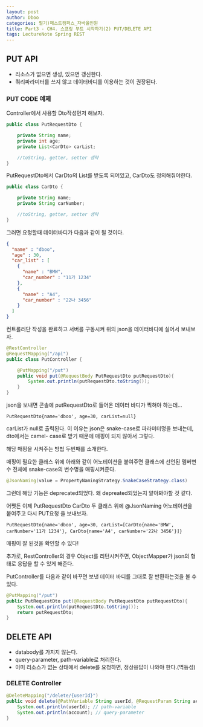 ```yaml
---
layout: post
author: Dboo
categories: 필기)패스트캠퍼스_자바올인원
title: Part3 - CH4. 스프링 부트 시작하기(2) PUT/DELETE API
tags: LectureNote Spring REST
---
```


## PUT API

- 리소스가 없으면 생성, 있으면 갱신한다.
- 쿼리파라미터를 쓰지 않고 데이터바디를 이용하는 것이 권장된다.

### PUT CODE 예제

Controller에서 사용할 Dto작성먼저 해보자.

~~~java
public class PutRequestDto {

    private String name;
    private int age;
    private List<CarDto> carList;

    //toString, getter, setter 생략
}
~~~

PutRequestDto에서 CarDto의 List를 받도록 되어있고, CarDto도 정의해줘야한다.

~~~java
public class CarDto {

    private String name;
    private String carNumber;

    //toString, getter, setter 생략
}
~~~

그러면 요청할때 데이터바디가 다음과 같이 될 것이다.

~~~json
{
  "name" : "dboo",
  "age" : 30,
  "car_list" : [
    {
      "name" : "BMW",
      "car_number" : "11가 1234"
    },
    {
      "name" : "A4",
      "car_number" : "22나 3456"
    }
  ]
}
~~~

컨트롤러단 작성을 완료하고 서버를 구동시켜 위의 json을 데이터바디에 실어서 보내보자.

~~~java
@RestController
@RequestMapping("/api")
public class PutController {

    @PutMapping("/put")
    public void put(@RequestBody PutRequestDto putRequestDto){
        System.out.println(putRequestDto.toString());
    }
}
~~~

json을 보내면 콘솔에 putRequestDto로 들어온 데이터 바디가 찍혀야 하는데...

~~~console
PutRequestDto{name='dboo', age=30, carList=null}
~~~

carList가 null로 출력된다. 이 이유는 json은 snake-case로 파라미터명을 보내는데, dto에서는 camel-
case로 받기 때문에 매핑이 되지 않아서 그렇다.

해당 매핑을 시켜주는 방법 두번째를 소개한다.

매핑이 필요한 클래스 위에 아래와 같이 어노테이션을 붙여주면 클래스에 선언된 멤버변수 전체에 snake-case의
변수명을 매핑시켜준다.

~~~java
@JsonNaming(value = PropertyNamingStrategy.SnakeCaseStrategy.class)
~~~

그런데 해당 기능은 deprecated되었다. 왜 depreated되었는지 알아봐야할 것 같다.

어쨋든 이제 PutRequestDto CarDto 두 클래스 위에 @JsonNaming 어노테이션을 붙여주고 다시 PUT요청
을 보내보자.

~~~console
PutRequestDto{name='dboo', age=30, carList=[CarDto{name='BMW',
carNumber='11가 1234'}, CarDto{name='A4', carNumber='22나 3456'}]}
~~~

매핑이 잘 된것을 확인할 수 있다!

추가로, RestController의 경우 Object를 리턴시켜주면, ObjectMapper가 json의 형태로 응답을 할 수
있게 해준다.

PutController를 다음과 같이 바꾸면 보낸 데이터 바디를 그대로 잘 반환하는것을 볼 수 있다.

~~~java
@PutMapping("/put")
public PutRequestDto put(@RequestBody PutRequestDto putRequestDto){
    System.out.println(putRequestDto.toString());
    return putRequestDto;
}
~~~

## DELETE API

- databody를 가지지 않는다.
- query-parameter, path-variable로 처리한다.
- 이미 리소스가 없는 상태에서 delete를 요청하면, 정상응답이 나와야 한다.(멱등성)

### DELETE Controller

~~~java
@DeleteMapping("/delete/{userId}")
public void delete(@PathVariable String userId, @RequestParam String account){
    System.out.println(userId); // path-variable
    System.out.println(account); // query-parameter
}
~~~
